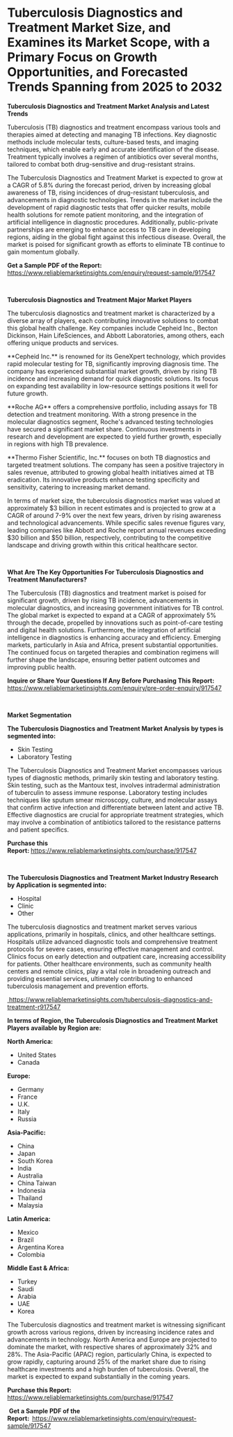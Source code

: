 <p><h1>Tuberculosis Diagnostics and Treatment Market Size, and Examines its Market Scope, with a Primary Focus on Growth Opportunities, and Forecasted Trends Spanning from 2025 to 2032</h1></p><p><strong>Tuberculosis Diagnostics and Treatment Market Analysis and Latest Trends</strong></p>
<p><p>Tuberculosis (TB) diagnostics and treatment encompass various tools and therapies aimed at detecting and managing TB infections. Key diagnostic methods include molecular tests, culture-based tests, and imaging techniques, which enable early and accurate identification of the disease. Treatment typically involves a regimen of antibiotics over several months, tailored to combat both drug-sensitive and drug-resistant strains.</p><p>The Tuberculosis Diagnostics and Treatment Market is expected to grow at a CAGR of 5.8% during the forecast period, driven by increasing global awareness of TB, rising incidences of drug-resistant tuberculosis, and advancements in diagnostic technologies. Trends in the market include the development of rapid diagnostic tests that offer quicker results, mobile health solutions for remote patient monitoring, and the integration of artificial intelligence in diagnostic procedures. Additionally, public-private partnerships are emerging to enhance access to TB care in developing regions, aiding in the global fight against this infectious disease. Overall, the market is poised for significant growth as efforts to eliminate TB continue to gain momentum globally.</p></p>
<p><strong>Get a Sample PDF of the Report:&nbsp;</strong> <a href="https://www.reliablemarketinsights.com/enquiry/request-sample/917547?utm_campaign=2244&utm_medium=2&utm_source=Github&utm_content=ia&utm_term=18042025&utm_id=tuberculosis-diagnostics-and-treatment">https://www.reliablemarketinsights.com/enquiry/request-sample/917547</a></p>
<p>&nbsp;</p>
<p><strong>Tuberculosis Diagnostics and Treatment Major Market Players</strong></p>
<p><p>The tuberculosis diagnostics and treatment market is characterized by a diverse array of players, each contributing innovative solutions to combat this global health challenge. Key companies include Cepheid Inc., Becton Dickinson, Hain LifeSciences, and Abbott Laboratories, among others, each offering unique products and services.</p><p>**Cepheid Inc.** is renowned for its GeneXpert technology, which provides rapid molecular testing for TB, significantly improving diagnosis time. The company has experienced substantial market growth, driven by rising TB incidence and increasing demand for quick diagnostic solutions. Its focus on expanding test availability in low-resource settings positions it well for future growth.</p><p>**Roche AG** offers a comprehensive portfolio, including assays for TB detection and treatment monitoring. With a strong presence in the molecular diagnostics segment, Roche's advanced testing technologies have secured a significant market share. Continuous investments in research and development are expected to yield further growth, especially in regions with high TB prevalence.</p><p>**Thermo Fisher Scientific, Inc.** focuses on both TB diagnostics and targeted treatment solutions. The company has seen a positive trajectory in sales revenue, attributed to growing global health initiatives aimed at TB eradication. Its innovative products enhance testing specificity and sensitivity, catering to increasing market demand.</p><p>In terms of market size, the tuberculosis diagnostics market was valued at approximately $3 billion in recent estimates and is projected to grow at a CAGR of around 7-9% over the next few years, driven by rising awareness and technological advancements. While specific sales revenue figures vary, leading companies like Abbott and Roche report annual revenues exceeding $30 billion and $50 billion, respectively, contributing to the competitive landscape and driving growth within this critical healthcare sector.</p></p>
<p>&nbsp;</p>
<p><strong>What Are The Key Opportunities For Tuberculosis Diagnostics and Treatment Manufacturers?</strong></p>
<p><p>The Tuberculosis (TB) diagnostics and treatment market is poised for significant growth, driven by rising TB incidence, advancements in molecular diagnostics, and increasing government initiatives for TB control. The global market is expected to expand at a CAGR of approximately 5% through the decade, propelled by innovations such as point-of-care testing and digital health solutions. Furthermore, the integration of artificial intelligence in diagnostics is enhancing accuracy and efficiency. Emerging markets, particularly in Asia and Africa, present substantial opportunities. The continued focus on targeted therapies and combination regimens will further shape the landscape, ensuring better patient outcomes and improving public health.</p></p>
<p><strong>Inquire or Share Your Questions If Any Before Purchasing This Report:</strong> <a href="https://www.reliablemarketinsights.com/enquiry/pre-order-enquiry/917547?utm_campaign=2244&utm_medium=2&utm_source=Github&utm_content=ia&utm_term=18042025&utm_id=tuberculosis-diagnostics-and-treatment">https://www.reliablemarketinsights.com/enquiry/pre-order-enquiry/917547</a></p>
<p>&nbsp;</p>
<p><strong>Market Segmentation</strong></p>
<p><strong>The Tuberculosis Diagnostics and Treatment Market Analysis by types is segmented into:</strong></p>
<p><ul><li>Skin Testing</li><li>Laboratory Testing</li></ul></p>
<p><p>The Tuberculosis Diagnostics and Treatment Market encompasses various types of diagnostic methods, primarily skin testing and laboratory testing. Skin testing, such as the Mantoux test, involves intradermal administration of tuberculin to assess immune response. Laboratory testing includes techniques like sputum smear microscopy, culture, and molecular assays that confirm active infection and differentiate between latent and active TB. Effective diagnostics are crucial for appropriate treatment strategies, which may involve a combination of antibiotics tailored to the resistance patterns and patient specifics.</p></p>
<p><strong>Purchase this Report:&nbsp;</strong><a href="https://www.reliablemarketinsights.com/purchase/917547?utm_campaign=2244&utm_medium=2&utm_source=Github&utm_content=ia&utm_term=18042025&utm_id=tuberculosis-diagnostics-and-treatment">https://www.reliablemarketinsights.com/purchase/917547</a></p>
<p>&nbsp;</p>
<p><strong>The Tuberculosis Diagnostics and Treatment Market Industry Research by Application is segmented into:</strong></p>
<p><ul><li>Hospital</li><li>Clinic</li><li>Other</li></ul></p>
<p><p>The tuberculosis diagnostics and treatment market serves various applications, primarily in hospitals, clinics, and other healthcare settings. Hospitals utilize advanced diagnostic tools and comprehensive treatment protocols for severe cases, ensuring effective management and control. Clinics focus on early detection and outpatient care, increasing accessibility for patients. Other healthcare environments, such as community health centers and remote clinics, play a vital role in broadening outreach and providing essential services, ultimately contributing to enhanced tuberculosis management and prevention efforts.</p></p>
<p><a href="https://www.reliablemarketinsights.com/tuberculosis-diagnostics-and-treatment-r917547?utm_campaign=2244&utm_medium=2&utm_source=Github&utm_content=ia&utm_term=18042025&utm_id=tuberculosis-diagnostics-and-treatment">&nbsp;https://www.reliablemarketinsights.com/tuberculosis-diagnostics-and-treatment-r917547</a></p>
<p><strong>In terms of Region, the Tuberculosis Diagnostics and Treatment Market Players available by Region are:</strong></p>
<p>
    <p> <strong> North America: </strong>
        <ul>
            <li>United States</li>
            <li>Canada</li>
        </ul>
        </p> 
    <p> <strong> Europe: </strong>
        <ul>
            <li>Germany</li>
            <li>France</li>
            <li>U.K.</li>
            <li>Italy</li>
            <li>Russia</li>
        </ul>
        </p> 
    <p> <strong> Asia-Pacific: </strong>
        <ul>
            <li>China</li>
            <li>Japan</li>
            <li>South Korea</li>
            <li>India</li>
            <li>Australia</li>
            <li>China Taiwan</li>
            <li>Indonesia</li>
            <li>Thailand</li>
            <li>Malaysia</li>
        </ul>
        </p> 
    <p> <strong> Latin America: </strong>
        <ul>
            <li>Mexico</li>
            <li>Brazil</li>
            <li>Argentina Korea</li>
            <li>Colombia</li>
        </ul>
        </p> 
    <p> <strong> Middle East & Africa: </strong>
        <ul>
            <li>Turkey</li>
            <li>Saudi</li>
            <li>Arabia</li>
            <li>UAE</li>
            <li>Korea</li>
        </ul>
    </p>
    </p>
<p><p>The Tuberculosis diagnostics and treatment market is witnessing significant growth across various regions, driven by increasing incidence rates and advancements in technology. North America and Europe are projected to dominate the market, with respective shares of approximately 32% and 28%. The Asia-Pacific (APAC) region, particularly China, is expected to grow rapidly, capturing around 25% of the market share due to rising healthcare investments and a high burden of tuberculosis. Overall, the market is expected to expand substantially in the coming years.</p></p>
<p><strong>Purchase this Report: </strong><a href="https://www.reliablemarketinsights.com/purchase/917547?utm_campaign=2244&utm_medium=2&utm_source=Github&utm_content=ia&utm_term=18042025&utm_id=tuberculosis-diagnostics-and-treatment">https://www.reliablemarketinsights.com/purchase/917547</a></p>
<p>&nbsp;<strong>Get a Sample PDF of the Report:&nbsp;&nbsp;</strong><a href="https://www.reliablemarketinsights.com/enquiry/request-sample/917547?utm_campaign=2244&utm_medium=2&utm_source=Github&utm_content=ia&utm_term=18042025&utm_id=tuberculosis-diagnostics-and-treatment">https://www.reliablemarketinsights.com/enquiry/request-sample/917547</a></p>
<p><strong></strong></p>
<p><p></p><p></p><p></p></p>